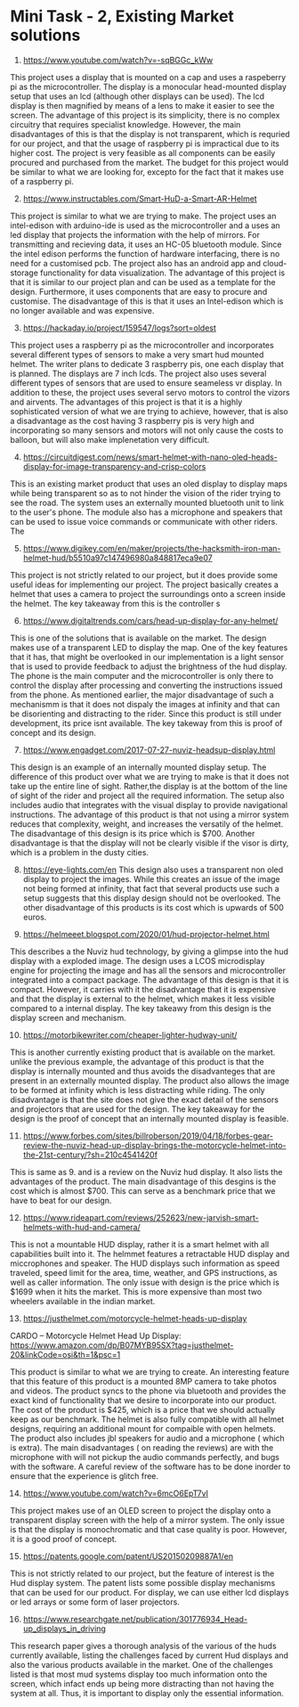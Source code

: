 # Mini Task - 2, Existing Market solutions 


1. https://www.youtube.com/watch?v=-sqBGGc_kWw
  
This project uses a display that is mounted on a cap and uses a raspeberry pi as the microcontroller. The display is a monocular head-mounted display setup that uses an lcd (although other displays can be used). The lcd display is then magnified by means of a lens to make it easier to see the screen. The advantage of this project is its simplicity, there is no complex circuitry that requires specialist knowledge. However, the main disadvantages of this is that the display is not transparent, which is requried for our project, and that the usage of raspberry pi is impractical due to its higher cost. The project is very feasible as all components can be easily procured and purchased from the market. The budget for this project would be similar to what we are looking for, excepto for the fact that it makes use of a raspberry pi.

2. https://www.instructables.com/Smart-HuD-a-Smart-AR-Helmet

This project is similar to what we are trying to make. The project uses an intel-edison with arduino-ide is used as the microcontroller and a uses an led display that projects the information with the help of mirrors. For transmitting and recieving data, it uses an HC-05 bluetooth module. Since the intel edison performs the function of hardware interfacing, there is no need for a customised pcb. The project also has an android app and cloud-storage functionality for data visualization. The advantage of this project is that it is similar to our project plan and can be used as a template for the design. Furthermore, it uses components that are easy to procure and customise. The disadvantage of this is that it uses an Intel-edison which is no longer available and was expensive. 


3. https://hackaday.io/project/159547/logs?sort=oldest

This project uses a raspberry pi as the microcontroller and incorporates several different types of sensors to make a very smart hud mounted helmet. The writer plans to dedicate 3 raspberry pis, one each display that is planned. The displays are 7 inch lcds. The project also uses several different types of sensors that are used to ensure seameless vr display. In addition to these, the project uses several servo motors to control the vizors and airvents. The advantages of this project is that it is a highly sophisticated version of what we are trying to achieve, however, that is also a disadvantage as the cost having 3 raspberry pis is very high and incorporating so many sensors and motors will not only cause the costs to balloon, but will also make implenetation very difficult. 

4. https://circuitdigest.com/news/smart-helmet-with-nano-oled-heads-display-for-image-transparency-and-crisp-colors

This is an existing market product that uses an oled display to display maps while being transparent so as to not hinder the vision of the rider trying to see the road. The system uses an externally mounted bluetooth unit to link to the user's phone. The module also has a microphone and speakers that can be used to issue voice commands or communicate with other riders. The


5. https://www.digikey.com/en/maker/projects/the-hacksmith-iron-man-helmet-hud/b5510a97c147496980a848817eca9e07

This project is not strictly related to our project, but it does provide some useful ideas for implementing our project. The project basically creates a helmet that uses a camera to project the surroundings onto a screen inside the helmet. The key takeaway from this is the controller s

6. https://www.digitaltrends.com/cars/head-up-display-for-any-helmet/

This is one of the solutions that is available on the market. The design makes use of a transparent LED to display the map. One of the key features that it has, that might be overlooked in our implementation is a light sensor that is used to provide feedback to adjust the brightness of the hud display. The phone is the main computer and the microcontroller is only there to control the display after processing and converting the instructions issued from the phone. As mentioned earlier, the major disadvantage of such a mechanismm is that it does not dispaly the images at infinity and that can be disorienting and distracting to the rider. Since this product is still under development, its price isnt available.  The key takeway from this is proof of concept and its design.

7. https://www.engadget.com/2017-07-27-nuviz-headsup-display.html

This design is an example of an internally mounted display setup. The difference of this product over what we are trying to make is that it does not take up the entire line of sight. Rather,the display is at the bottom of the line of sight of the rider and project all the required information. The setup also includes audio that integrates with the visual display to provide navigational instructions. The advantage of this product is that not using a mirror system reduces that complexity, weight, and increases the versatily of the helmet. The disadvantage of this design is its price which is $700. Another disadvantage is that the display will not be clearly visible if the visor is dirty, which is a problem in the dusty cities. 


8.  https://eye-lights.com/en
This design also uses a transparent non oled display to project the images. While this creates an issue of the image not being formed at infinity, that fact that several products use such a setup suggests that this display design should not be overlooked. The other disadvantage of this products is its cost which is upwards of 500 euros.


9.  https://helmeeet.blogspot.com/2020/01/hud-projector-helmet.html

This describes a the Nuviz hud technology, by giving a glimpse into the hud display with a exploded image. The design uses a LCOS microdisplay engine for projecting the image and has all the sensors and microcontroller integrated into a compact package. The advantage of this design is that it is compact. However, it carries with it the disadvantage that it is expensive and that the display is external to the helmet, which makes it less visible compared to a internal display. The key takeawy from this design is the display screen and mechanism. 

10.  https://motorbikewriter.com/cheaper-lighter-hudway-unit/

This is another currently existing product that is available on the market. unlike the previous example, the advantage of this product is that the display is internally mounted and thus avoids the disadvanteges that are present in an externally mounted display. The product also allows the image to be formed at infinity which is less distracting while riding. The only disadvantage is that the site does not give the exact detail of the sensors and projectors that are used for the design. The key takeaway for the design is the proof of concept that an internally mounted display is feasible.

11.  https://www.forbes.com/sites/billroberson/2019/04/18/forbes-gear-review-the-nuviz-head-up-display-brings-the-motorcycle-helmet-into-the-21st-century/?sh=210c4541420f

This is same as 9. and is a review on the Nuviz hud display. It also lists the advantages of the product. The main disadvantage of this desgins is the cost which is almost $700. This can serve as a benchmark price that we have to beat for our design. 


12. https://www.rideapart.com/reviews/252623/new-jarvish-smart-helmets-with-hud-and-camera/

This is not a mountable HUD display, rather it is a smart helmet with all capabilities built into it. The helmmet features a retractable HUD display and miccrophones and speaker.  The HUD displays such information as speed traveled, speed limit for the area, time, weather, and GPS instructions, as well as caller information. The only issue with design is the price which is $1699 when it hits the market. This is more expensive than most two wheelers available in the indian market. 

13. https://justhelmet.com/motorcycle-helmet-heads-up-display
  

 CARDO – Motorcycle Helmet Head Up Display:
 https://www.amazon.com/dp/B07MYB95SX?tag=justhelmet-20&linkCode=osi&th=1&psc=1
  
  
  This product is similar to what we are trying to create. An interesting feature that this feature of this product is a mounted 8MP camera to take photos and videos. The product syncs to the phone via bluetooth and provides the exact kind of functionality that we desire to incorporate into our product. The cost of the product is $425, which is a price that we should actually keep as our benchmark. The helmet is also fully compatible with all helmet designs, requiring an additional mount for compaible with open helmets. The product also includes jbl speakers for audio and a microphone ( which is extra). The main disadvantages ( on reading the reviews) are with the microphone with will not pickup the audio commands perfectly, and bugs with the software. A careful review of the software has to be done inorder to ensure that the experience is glitch free.
  
  
14. https://www.youtube.com/watch?v=6mcO6EpT7vI

This project makes use of an OLED screen to project the display onto a transparent display screen with the help of a mirror system. The only issue is that the display is monochromatic and that case quality is poor. However, it is a good proof of concept. 

15. https://patents.google.com/patent/US20150209887A1/en

This is not strictly related to our project, but the feature of interest is the Hud display system. The patent lists some possible display mechanisms that can be used for our product. For display, we can use either lcd displays or led arrays or some form of laser projectors. 


16. https://www.researchgate.net/publication/301776934_Head-up_displays_in_driving

This research paper gives a thorough analysis of the various of the huds currently available, listing the challenges faced by current Hud displays and also the various products available in the market. One of the challenges listed is that most mud systems display too much information onto the screen, which infact ends up being more distracting than not having the system at all. Thus, it is important to display only the essential information.


